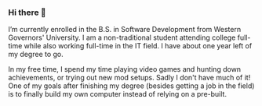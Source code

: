 ### Hi there 👋





I’m currently enrolled in the B.S. in Software Development from Western Governors' University. I am a non-traditional student attending college full-time while also working full-time in the IT field. 
I have about one year left of my degree to go. 

In my free time, I spend my time playing video games and hunting down achievements, or trying out new mod setups. Sadly I don't have much of it! 
One of my goals after finishing my degree (besides getting a job in the field) is to finally build my own computer instead of relying on a pre-built. 


